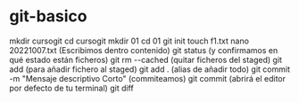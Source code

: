 # git-basico
mkdir cursogit
cd cursogit
mkdir 01
cd 01
git init
touch f1.txt
nano 20221007.txt
(Escribimos dentro contenido)
git status (y confirmamos en qué estado están ficheros)
git rm --cached <file> (quitar ficheros del staged)
git add <file> (para añadir fichero al staged)
git add . (alias de añadir todo)
git commit -m "Mensaje descriptivo Corto" (commiteamos)
git commit (abrirá el editor por defecto de tu terminal)
git diff
